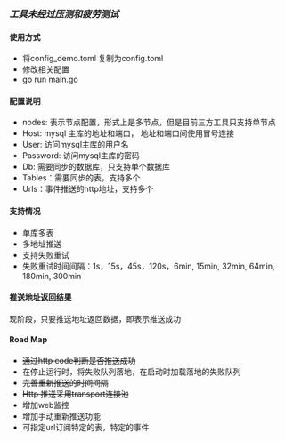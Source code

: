 ### *工具未经过压测和疲劳测试*

#### 使用方式

* 将config_demo.toml 复制为config.toml
* 修改相关配置
* go run main.go

#### 配置说明

* nodes: 表示节点配置，形式上是多节点，但是目前三方工具只支持单节点
* Host:  mysql 主库的地址和端口， 地址和端口间使用冒号连接
* User: 访问mysql主库的用户名
* Password: 访问mysql主库的密码
* Db: 需要同步的数据库，只支持单个数据库
* Tables：需要同步的表，支持多个
* Urls：事件推送的http地址，支持多个

#### 支持情况

* 单库多表
* 多地址推送
* 支持失败重试
* 失败重试时间间隔：1s，15s，45s，120s，6min, 15min, 32min, 64min, 180min, 300min

#### 推送地址返回结果

现阶段，只要推送地址返回数据，即表示推送成功

#### Road Map

* ~~通过http code判断是否推送成功~~
* 在停止运行时，将失败队列落地，在启动时加载落地的失败队列
* ~~完善重新推送的时间间隔~~
* ~~Http 推送采用transport连接池~~
* 增加web监控
* 增加手动重新推送功能
* 可指定url订阅特定的表，特定的事件
